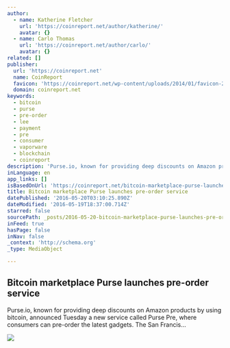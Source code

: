 ```yaml
---
author:
  - name: Katherine Fletcher
    url: 'https://coinreport.net/author/katherine/'
    avatar: {}
  - name: Carlo Thomas
    url: 'https://coinreport.net/author/carlo/'
    avatar: {}
related: []
publisher:
  url: 'https://coinreport.net'
  name: CoinReport
  favicon: 'https://coinreport.net/wp-content/uploads/2014/01/favicon-2.ico'
  domain: coinreport.net
keywords:
  - bitcoin
  - purse
  - pre-order
  - lee
  - payment
  - pre
  - consumer
  - vaporware
  - blockchain
  - coinreport
description: 'Purse.io, known for providing deep discounts on Amazon products by using bitcoin, announced Tuesday a new service called Purse Pre, where consumers can pre-order the latest gadgets. The San Francis...'
inLanguage: en
app_links: []
isBasedOnUrl: 'https://coinreport.net/bitcoin-marketplace-purse-launches-pre-order-service/'
title: Bitcoin marketplace Purse launches pre-order service
datePublished: '2016-05-20T03:10:25.890Z'
dateModified: '2016-05-19T18:37:00.714Z'
starred: false
sourcePath: _posts/2016-05-20-bitcoin-marketplace-purse-launches-pre-order-service.md
inFeed: true
hasPage: false
inNav: false
_context: 'http://schema.org'
_type: MediaObject

---
```

<article style=""><h1>Bitcoin marketplace Purse launches pre-order service</h1><p>Purse.io, known for providing deep discounts on Amazon products by using bitcoin, announced Tuesday a new service called Purse Pre, where consumers can pre-order the latest gadgets. The San Francis...</p><img src="https://coinreport.net/wp-content/uploads/2016/05/PurseIO_Brand_Horizontal-SQUARED-150x150.png" /></article>